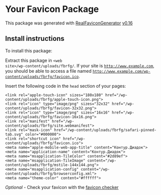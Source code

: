 # Your Favicon Package

This package was generated with [RealFaviconGenerator](https://realfavicongenerator.net/) [v0.16](https://realfavicongenerator.net/change_log#v0.16)

## Install instructions

To install this package:

Extract this package in <code>&lt;web site&gt;/wp-content/uploads/fbrfg/</code>. If your site is <code>http://www.example.com</code>, you should be able to access a file named <code>http://www.example.com/wp-content/uploads/fbrfg/favicon.ico</code>.

Insert the following code in the `head` section of your pages:

    <link rel="apple-touch-icon" sizes="180x180" href="/wp-content/uploads/fbrfg/apple-touch-icon.png">
    <link rel="icon" type="image/png" sizes="32x32" href="/wp-content/uploads/fbrfg/favicon-32x32.png">
    <link rel="icon" type="image/png" sizes="16x16" href="/wp-content/uploads/fbrfg/favicon-16x16.png">
    <link rel="manifest" href="/wp-content/uploads/fbrfg/site.webmanifest">
    <link rel="mask-icon" href="/wp-content/uploads/fbrfg/safari-pinned-tab.svg" color="#000000">
    <link rel="shortcut icon" href="/wp-content/uploads/fbrfg/favicon.ico">
    <meta name="apple-mobile-web-app-title" content="Контур.Диадок">
    <meta name="application-name" content="Контур.Диадок">
    <meta name="msapplication-TileColor" content="#2d89ef">
    <meta name="msapplication-TileImage" content="/wp-content/uploads/fbrfg/mstile-144x144.png">
    <meta name="msapplication-config" content="/wp-content/uploads/fbrfg/browserconfig.xml">
    <meta name="theme-color" content="#ffffff">

*Optional* - Check your favicon with the [favicon checker](https://realfavicongenerator.net/favicon_checker)